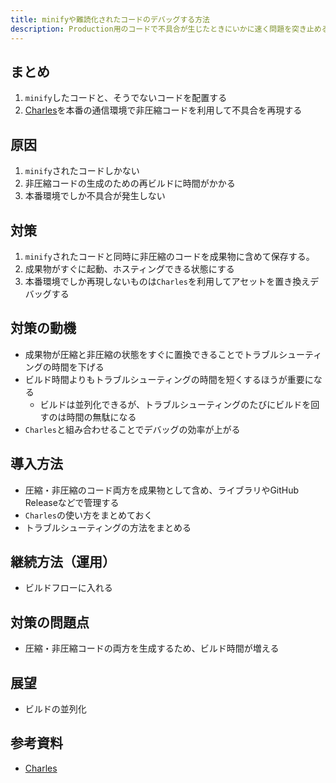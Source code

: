 ```yaml
---
title: minifyや難読化されたコードのデバッグする方法
description: Production用のコードで不具合が生じたときにいかに速く問題を突き止めることができるか。
---
```


## まとめ

1. `minify`したコードと、そうでないコードを配置する
2. [Charles](https://www.charlesproxy.com/)を本番の通信環境で非圧縮コードを利用して不具合を再現する

## 原因

1. `minify`されたコードしかない
2. 非圧縮コードの生成のための再ビルドに時間がかかる
3. 本番環境でしか不具合が発生しない

## 対策

1. `minify`されたコードと同時に非圧縮のコードを成果物に含めて保存する。
2. 成果物がすぐに起動、ホスティングできる状態にする
3. 本番環境でしか再現しないものは`Charles`を利用してアセットを置き換えデバッグする

## 対策の動機

* 成果物が圧縮と非圧縮の状態をすぐに置換できることでトラブルシューティングの時間を下げる
* ビルド時間よりもトラブルシューティングの時間を短くするほうが重要になる
  * ビルドは並列化できるが、トラブルシューティングのたびにビルドを回すのは時間の無駄になる
* `Charles`と組み合わせることでデバッグの効率が上がる

## 導入方法

* 圧縮・非圧縮のコード両方を成果物として含め、ライブラリやGitHub Releaseなどで管理する
* `Charles`の使い方をまとめておく
* トラブルシューティングの方法をまとめる

## 継続方法（運用）

* ビルドフローに入れる

## 対策の問題点

* 圧縮・非圧縮コードの両方を生成するため、ビルド時間が増える

## 展望

* ビルドの並列化

## 参考資料

* [Charles](https://www.charlesproxy.com/)
